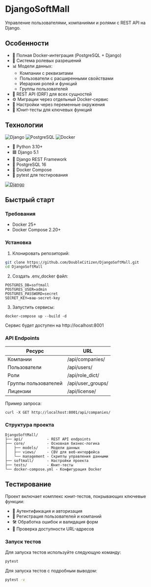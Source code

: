 # DjangoSoftMall

Управление пользователями, компаниями и ролями с REST API на Django.

## Особенности

- 🐳 Полная Docker-интеграция (PostgreSQL + Django)
- 🔐 Система ролевых разрешений
- 📊 Модели данных:
  - Компании с реквизитами
  - Пользователи с расширенными свойствами
  - Иерархия ролей и функций
  - Группы пользователей
- 🚀 REST API (DRF) для всех сущностей
- ⚙️ Миграции через отдельный Docker-сервис
- 🔧 Настройки через переменные окружения
- 🧪 Юнит-тесты для ключевых функций

## Технологии

![Django](https://img.shields.io/badge/Django-5.1-092E20?logo=django)
![PostgreSQL](https://img.shields.io/badge/PostgreSQL-16-336791?logo=postgresql)
![Docker](https://img.shields.io/badge/Docker-25-2496ED?logo=docker)

- 🐍 Python 3.10+
- 🟩 Django 5.1
- 🚀 Django REST Framework
- 🐘 PostgreSQL 16
- 🐳 Docker Compose
- 🧪 pytest для тестирования

[![Django](https://static.djangoproject.com/img/logos/django-logo-negative.png)](https://www.djangoproject.com/)

## Быстрый старт

### Требования

- Docker 25+
- Docker Compose 2.20+

### Установка

1. Клонировать репозиторий:
```bash
git clone https://github.com/DoubleCitizen/DjangoSoftMall.git
cd DjangoSoftMall
```
2. Создать .env_docker файл:
```
POSTGRES_DB=softmall
POSTGRES_USER=admin
POSTGRES_PASSWORD=secret
SECRET_KEY=ваш-secret-key
```

3. Запустить сервисы:
```
docker-compose up --build -d
```

Сервис будет доступен на http://localhost:8001

### API Endpoints

|Ресурс |	URL|
|---|---|
|Компании |	/api/companies/|
|Пользователи |	/api/users/|
|Роли |	/api/role_dict/|
|Группы пользователей |	/api/user_groups/|
Лицензии |	/api/license/|

Пример запроса:

```
curl -X GET http://localhost:8001/api/companies/
```

### Структура проекта

```
DjangoSoftMall/
├── api/           - REST API endpoints
├── core/          - Основная бизнес-логика
│   ├── models/    - Модели данных
│   ├── views/     - CBV для веб-интерфейса
│   └── management - Скрипты управления данными
├── softmall/      - Настройки проекта
├── tests/         - Юнит-тесты
└── docker-compose.yml - Конфигурация Docker
```

## Тестирование

Проект включает комплекс юнит-тестов, покрывающих ключевые функции:

- 🔐 Аутентификация и авторизация
- 👥 Регистрация пользователей и компаний
- 🛠️ Обработка ошибок и валидация форм
- 🔗 Проверка доступности URL-адресов

### Запуск тестов

Для запуска тестов используйте следующую команду:
```bash
pytest
```
Для запуска тестов с подробным выводом:
```bash
pytest -v
```

